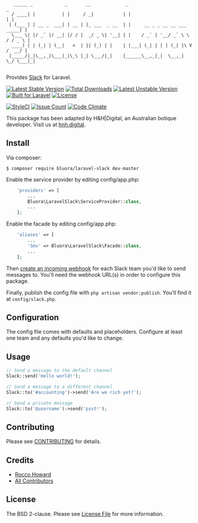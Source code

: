 ```
   _____ _            _       __             _                               _ 
  / ____| |          | |     / _|           | |                             | |
 | (___ | | __ _  ___| | __ | |_ ___  _ __  | |     __ _ _ __ __ ___   _____| |
  \___ \| |/ _` |/ __| |/ / |  _/ _ \| '__| | |    / _` | '__/ _` \ \ / / _ \ |
  ____) | | (_| | (__|   <  | || (_) | |    | |___| (_| | | | (_| |\ V /  __/ |
 |_____/|_|\__,_|\___|_|\_\ |_| \___/|_|    |______\__,_|_|  \__,_| \_/ \___|_|
                                                                               
```
Provides [Slack](https://github.com/bluora/php-slack) for Laravel.

[![Latest Stable Version](https://poser.pugx.org/bluora/laravel-slack/v/stable.svg)](https://packagist.org/packages/bluora/laravel-slack) [![Total Downloads](https://poser.pugx.org/bluora/laravel-slack/downloads.svg)](https://packagist.org/packages/bluora/laravel-slack) [![Latest Unstable Version](https://poser.pugx.org/bluora/laravel-slack/v/unstable.svg)](https://packagist.org/packages/bluora/laravel-slack) [![Built for Laravel](https://img.shields.io/badge/Built_for-Laravel-green.svg)](https://laravel.com/) [![License](https://poser.pugx.org/bluora/laravel-slack/license.svg)](https://packagist.org/packages/bluora/laravel-slack)

[![StyleCI](https://styleci.io/repos/93020541/shield?branch=master)](https://styleci.io/repos/93020541) [![Issue Count](https://codeclimate.com/github/bluora/laravel-slack/badges/issue_count.svg)](https://codeclimate.com/github/bluora/laravel-slack) [![Code Climate](https://codeclimate.com/github/bluora/laravel-slack/badges/gpa.svg)](https://codeclimate.com/github/bluora/laravel-slack) 

This package has been adapted by H&H|Digital, an Australian botique developer. Visit us at [hnh.digital](http://hnh.digital).

## Install

Via composer:

`$ composer require bluora/laravel-slack dev-master`

Enable the service provider by editing config/app.php:

```php
    'providers' => [
        ...
        Bluora\LaravelSlack\ServiceProvider::class,
        ...
    ];
```

Enable the facade by editing config/app.php:

```php
    'aliases' => [
        ...
        'Sms' => Bluora\LaravelSlack\Facade::class,
        ...
    ];
```

Then [create an incoming webhook](https://my.slack.com/services/new/incoming-webhook) for each Slack team you'd like to send messages to. You'll need the webhook URL(s) in order to configure this package.

Finally, publish the config file with `php artisan vendor:publish`. You'll find it at `config/slack.php`.

## Configuration

The config file comes with defaults and placeholders. Configure at least one team and any defaults you'd like to change.

## Usage

```php
// Send a message to the default channel
Slack::send('Hello world!');

// Send a message to a different channel
Slack::to('#accounting')->send('Are we rich yet?');

// Send a private message
Slack::to('@username')->send('psst!');
```
## Contributing

Please see [CONTRIBUTING](https://github.com/bluora/laravel-slack/blob/master/CONTRIBUTING.md) for details.

## Credits

* [Rocco Howard](https://github.com/therocis)
* [All Contributors](https://github.com/bluora/laravel-slack/contributors)

## License

The BSD 2-clause. Please see [License File](https://github.com/bluora/laravel-slack/blob/master/LICENSE) for more information.
